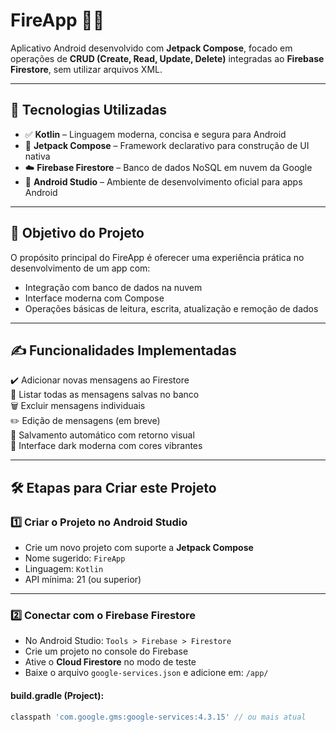 # FireApp 📲🔥  
Aplicativo Android desenvolvido com **Jetpack Compose**, focado em operações de **CRUD (Create, Read, Update, Delete)** integradas ao **Firebase Firestore**, sem utilizar arquivos XML.

---

## 📌 Tecnologias Utilizadas

- ✅ **Kotlin** – Linguagem moderna, concisa e segura para Android  
- 🎨 **Jetpack Compose** – Framework declarativo para construção de UI nativa  
- ☁️ **Firebase Firestore** – Banco de dados NoSQL em nuvem da Google  
- 🧰 **Android Studio** – Ambiente de desenvolvimento oficial para apps Android  

---

## 🎯 Objetivo do Projeto

O propósito principal do FireApp é oferecer uma experiência prática no desenvolvimento de um app com:
- Integração com banco de dados na nuvem
- Interface moderna com Compose
- Operações básicas de leitura, escrita, atualização e remoção de dados

---

## ✍️ Funcionalidades Implementadas

✔️ Adicionar novas mensagens ao Firestore  
📜 Listar todas as mensagens salvas no banco  
🗑️ Excluir mensagens individuais  
✏️ Edição de mensagens (em breve)  
💾 Salvamento automático com retorno visual  
🌙 Interface dark moderna com cores vibrantes

---

## 🛠️ Etapas para Criar este Projeto

### 1️⃣ Criar o Projeto no Android Studio

- Crie um novo projeto com suporte a **Jetpack Compose**
- Nome sugerido: `FireApp`
- Linguagem: `Kotlin`
- API mínima: 21 (ou superior)

---

### 2️⃣ Conectar com o Firebase Firestore

- No Android Studio: `Tools > Firebase > Firestore`
- Crie um projeto no console do Firebase
- Ative o **Cloud Firestore** no modo de teste
- Baixe o arquivo `google-services.json` e adicione em: `/app/`

#### build.gradle (Project):

```groovy
classpath 'com.google.gms:google-services:4.3.15' // ou mais atual
